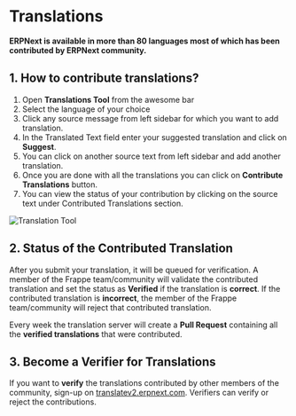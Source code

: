 <!-- add-breadcrumbs -->
# Translations

**ERPNext is available in more than 80 languages most of which has been contributed by ERPNext community.**

## 1. How to contribute translations?

1. Open **Translations Tool** from the awesome bar
1. Select the language of your choice
1. Click any source message from left sidebar for which you want to add translation.
1. In the Translated Text field enter your suggested translation and click on **Suggest**.
1. You can click on another source text from left sidebar and add another translation.
1. Once you are done with all the translations you can click on **Contribute Translations** button.
1. You can view the status of your contribution by clicking on the source text under Contributed Translations section.

![Translation Tool](/docs/v13/assets/img/translations/translation_tool.gif)

## 2. Status of the Contributed Translation

After you submit your translation, it will be queued for verification. A member of the Frappe team/community will validate the contributed translation and set the status as **Verified** if the translation is **correct**. If the contributed translation is **incorrect**, the member of the Frappe team/community will reject that contributed translation.

Every week the translation server will create a **Pull Request** containing all the **verified translations** that were contributed.

## 3. Become a Verifier for Translations

If you want to **verify** the translations contributed by other members of the community, sign-up on [translatev2.erpnext.com](https://translatev2.erpnext.com). Verifiers can verify or reject the contributions.
